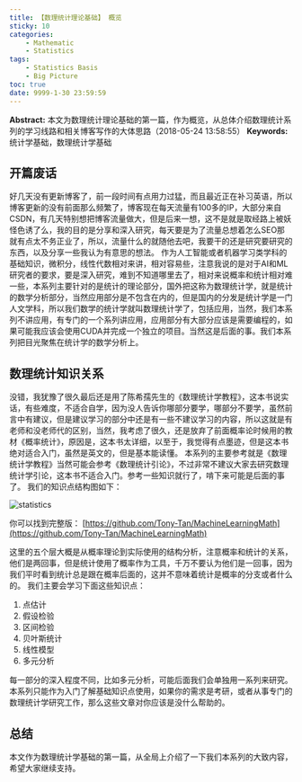 ```yaml
---
title: 【数理统计理论基础】 概览
sticky: 10
categories:
    - Mathematic
    - Statistics
tags:
    - Statistics Basis
    - Big Picture
toc: true
date: 9999-1-30 23:59:59
---
```


**Abstract:** 本文为数理统计理论基础的第一篇，作为概览，从总体介绍数理统计系列的学习线路和相关博客写作的大体思路（2018-05-24 13:58:55）
**Keywords:** 统计学基础，数理统计学基础

<!--more-->
## 开篇废话
好几天没有更新博客了，前一段时间有点用力过猛，而且最近正在补习英语，所以博客更新的没有前面那么频繁了，博客现在每天流量有100多的IP，大部分来自CSDN，有几天特别想把博客流量做大，但是后来一想，这不是就是取经路上被妖怪色诱了么，我的目的是分享和深入研究，每天要是为了流量总想着怎么SEO那就有点太不务正业了，所以，流量什么的就随他去吧，我要干的还是研究要研究的东西，以及分享一些我认为有意思的想法。
作为人工智能或者机器学习类学科的基础知识，微积分，线性代数相对来讲，相对容易些，注意我说的是对于AI和ML研究者的要求，要是深入研究，难到不知道哪里去了，相对来说概率和统计相对难一些，本系列主要针对的是统计的理论部分，国外把这称为数理统计学，就是统计的数学分析部分，当然应用部分是不包含在内的，但是国内的分发是统计学是一门人文学科，所以我们数学的统计学就叫数理统计学了，包括应用，当然，我们本系列不讲应用，有专门的一个系列讲应用，应用部分有大部分应该是需要编程的，如果可能我应该会使用CUDA并完成一个独立的项目。当然这是后面的事。我们本系列把目光聚焦在统计学的数学分析上。
## 数理统计知识关系
没错，我犹豫了很久最后还是用了陈希孺先生的《数理统计学教程》，这本书说实话，有些难度，不适合自学，因为没人告诉你哪部分要学，哪部分不要学，虽然前言中有建议，但是建议学习的部分中还是有一些不建议学习的内容，所以这就是有老师和没老师代的区别，当然，我考虑了很久，还是放弃了前面概率论时候用的教材《概率统计》，原因是，这本书太详细，以至于，我觉得有点墨迹，但是这本书绝对适合入门，虽然是英文的，但是基本能读懂。
本系列的主要参考就是《数理统计学教程》当然可能会参考《数理统计引论》，不过非常不建议大家去研究数理统计学引论，这本书不适合入门。参考一些知识就行了，啃下来可能是后面的事了。
我们的知识点结构图如下：

![statistics](https://github.com/Tony-Tan/MachineLearningMath/raw/master/Statistics.png)

你可以找到完整版：
[https://github.com/Tony-Tan/MachineLearningMath](https://github.com/Tony-Tan/MachineLearningMath)

这里的五个层大概是从概率理论到实际使用的结构分析，注意概率和统计的关系，他们是两回事，但是统计使用了概率作为工具，千万不要认为他们是一回事，因为我们平时看到统计总是跟在概率后面的，这并不意味着统计是概率的分支或者什么的。
我们主要会学习下面这些知识点：
1. 点估计
2. 假设检验
3. 区间检验
4. 贝叶斯统计
5. 线性模型
6. 多元分析

每一部分的深入程度不同，比如多元分析，可能后面我们会单独用一系列来研究。
本系列只能作为入门了解基础知识点使用，如果你的需求是考研，或者从事专门的数理统计学研究工作，那么这些文章对你应该是没什么帮助的。
## 总结
本文作为数理统计学基础的第一篇，从全局上介绍了一下我们本系列的大致内容，希望大家继续支持。
